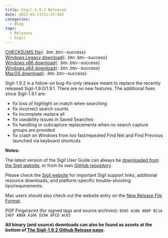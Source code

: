 ```yaml
---
title: Sigil-1.9.2 Released
date: 2022-03-11T21:57:56Z
categories:
  - Blog
tags:
  - Releases
  - Sigil
---
```


[CHECKSUMS file](https://github.com/Sigil-Ebook/Sigil/releases/download/1.9.2/Sigil-1.9.2-CHECKSUMS.sha256.txt){: .btn .btn--success}<br/>
[Windows Legacy download](https://github.com/Sigil-Ebook/Sigil/releases/download/1.9.2/Sigil-1.9.2-Windows-Legacy-Setup.exe){: .btn .btn--success}<br/>
[Windows x86 download](https://github.com/Sigil-Ebook/Sigil/releases/download/1.9.2/Sigil-1.9.2-Windows-Setup.exe){: .btn .btn--success}<br/>
[Windows x64 download](https://github.com/Sigil-Ebook/Sigil/releases/download/1.9.2/Sigil-1.9.2-Windows-x64-Setup.exe){: .btn .btn--success}<br/>
[MacOS download](https://github.com/Sigil-Ebook/Sigil/releases/download/1.9.2/Sigil.app-1.9.2-Mac.txz){: .btn .btn--success}

Sigil-1.9.2 is a follow-on bug-fix-only release meant to replace the recently released Sigil-1.9.0/1.9.1. There are no new features. The additional fixes since Sigil-1.9.1 are:

* fix loss of highlight on match when searching
* fix incorrect search counts
* fix incomplete replace all
* fix useability issues in Saved Searches
* fix handling or subcapture replacements when no search capture groups are provided
* fix crash on Windows from too fast/repeated Find Net and Find Previous launched via keyboard shortcuts


__Notes:__

The latest version of the Sigil User Guide can always be [downloaded from the Sigil website](https://sigil-ebook.com/sigil/guide), or from its own [GitHub repository](https://github.com/Sigil-Ebook/sigil-user-guide/releases/latest).

Please check the [Sigil website](https://sigil-ebook.com/sigil) for important Sigil support links, additional resource downloads, and platform-specific trouble-shooting tips/requirements.

Mac users should also check out the website entry on the [New Release File Format](https://sigil-ebook.com/sigil/tips/#new-release-file-format-starting-with-sigil-0918).


PGP Fingerprint (for signed tags and source archives): `B5A5 6206 AB0F BC1A 24EF AB8A A166 D29A 8FCD AC63`

__All binary (and source) downloads can also be found as assets at the bottom of [The Sigil-1.9.2 Github Release page](https://github.com/Sigil-Ebook/Sigil/releases/tag/1.9.2).__

